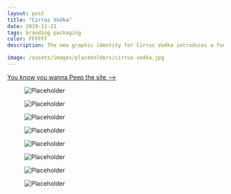 ```yaml
---
layout: post
title: "Cirrus Vodka"
date: 2019-11-21
tags: branding packaging
color: FFFFFF
description: The new graphic identity for Cirrus Vodka introduces a fun loving brand personality and premium focus into the logo and packaging through a new modern icon, bold typography, and a refined color palette.

image: /assets/images/placeholders/cirrus-vodka.jpg
---
```


<div class="container-btn section-padding">
  <a class="btn" href="https://cirrusvodka.com">
    <div>
      <span>You know you wanna</span>
      <span>Peep the site ⟶</span>
    </div>
  </a>
</div>

<figure class="large-img">
  <img src="/assets/images/cirrus/cirrus-1.jpg" alt="Placeholder"/>
</figure>

<div class="container-double">
<figure>
  <img src="/assets/images/cirrus/cirrus-9.jpg" alt="Placeholder"/>
</figure>
<figure>
  <img src="/assets/images/cirrus/cirrus-3.jpg" alt="Placeholder"/>
</figure>
<figure>
<img src="/assets/images/cirrus/cirrus-2.jpg" alt="Placeholder"/>
</figure>
<figure>
  <img src="/assets/images/cirrus/cirrus-8.jpg" alt="Placeholder"/>
</figure>

</div>

<figure class="large-img">
  <img src="/assets/images/cirrus/cirrus-4.jpg" alt="Placeholder"/>
</figure>

<div class="container-double">
  <figure>
    <img src="/assets/images/cirrus/cirrus-6.jpg" alt="Placeholder"/>
  </figure>
  <figure>
    <img src="/assets/images/cirrus/cirrus-7.jpg" alt="Placeholder"/>
  </figure>
</div>
